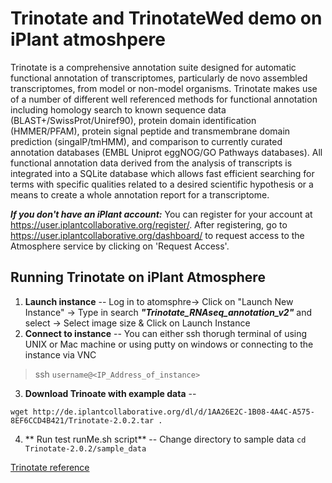 # Trinotate and TrinotateWed demo on iPlant atmoshpere

Trinotate is a comprehensive annotation suite designed for automatic functional annotation of transcriptomes, particularly de novo assembled transcriptomes, from model or non-model organisms. Trinotate makes use of a number of different well referenced methods for functional annotation including homology search to known sequence data (BLAST+/SwissProt/Uniref90), protein domain identification (HMMER/PFAM), protein signal peptide and transmembrane domain prediction (singalP/tmHMM), and comparison to currently curated annotation databases (EMBL Uniprot eggNOG/GO Pathways databases). All functional annotation data derived from the analysis of transcripts is integrated into a SQLite database which allows fast efficient searching for terms with specific qualities related to a desired scientific hypothesis or a means to create a whole annotation report for a transcriptome.


***If you don't have an iPlant account:*** You can register for your account at <https://user.iplantcollaborative.org/register/>.  After registering, go to <https://user.iplantcollaborative.org/dashboard/> to request access to the Atmosphere service by clicking on 'Request Access'.

## Running Trinotate on iPlant Atmosphere

1. **Launch instance** -- Log in to atomsphre-> Click on "Launch New Instance" -> Type in search ***"Trinotate_RNAseq_annotation_v2"*** and select -> Select image size & Click on Launch Instance 
2. **Connect to instance** -- You can either ssh thorugh terminal of using UNIX or Mac machine or using putty on windows or connecting to the instance via VNC

  >ssh `username@<IP_Address_of_instance>`

3. **Download Trinoate with example data** -- 

  `wget http://de.iplantcollaborative.org/dl/d/1AA26E2C-1B08-4A4C-A575-8EF6CCD4B421/Trinotate-2.0.2.tar .`
  
4. ** Run test runMe.sh script** -- 
  Change directory to sample data `cd Trinotate-2.0.2/sample_data`



[Trinotate reference][Trinotate_ref]
<!-- links -->
[Trinotate_ref]: http://trinotate.github.io
